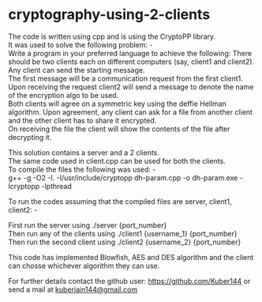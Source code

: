 # cryptography-using-2-clients

The code is written using cpp and is using the CryptoPP library. \
It was used to solve the following problem: - \
Write a program in your preferred language to achieve the following: There should be
two clients each on different computers (say, client1 and client2). Any client can send the
starting message. \
The first message will be a communication request from the first client1.
Upon receiving the request client2 will send a message to denote the name of the
encryption algo to be used. \
Both clients will agree on a symmetric key using the deffie Hellman algorithm.
Upon agreement, any client can ask for a file from another client and the other client has
to share it encrypted. \
On receiving the file the client will show the contents of the file after decrypting it.

This solution contains a server and a 2 clients. \
The same code used in client.cpp can be used for both the clients. \
To compile the files the following was used: -\
g++ -g -O2 -I. -I/usr/include/cryptopp dh-param.cpp -o dh-param.exe -lcryptopp -lpthread

To run the codes assuming that the compiled files are server, client1, client2: -

First run the server using ./server {port_number} \
Then run any of the clients using ./client1 {username_1} {port_number} \
Then run the second client using ./client2 {username_2} {port_number}

This code has implemented Blowfish, AES and DES algorithm and the client can chosse whichever algorithm they can use.

For further details contact the github user: https://github.com/Kuber144 or send a mail at kuberjain144@gmail.com

